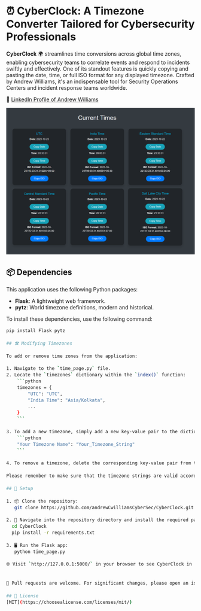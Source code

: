 # ⏰ CyberClock: A Timezone Converter Tailored for Cybersecurity Professionals

**CyberClock** 🌍 streamlines time conversions across global time zones, enabling cybersecurity teams to correlate events and respond to incidents swiftly and effectively. One of its standout features is quickly copying and pasting the date, time, or full ISO format for any displayed timezone. Crafted by Andrew Williams, it's an indispensable tool for Security Operations Centers and incident response teams worldwide.

🔗 [LinkedIn Profile of Andrew Williams](https://www.linkedin.com/in/andrew-c-williams/)

![CyberClock Screenshot](https://github.com/andrewCwilliamsCyberSec/CyberClock/raw/main/dashboard_screenshot.png)

## 📦 Dependencies

This application uses the following Python packages:

- **Flask**: A lightweight web framework.
- **pytz**: World timezone definitions, modern and historical.

To install these dependencies, use the following command:

```bash
pip install Flask pytz

## 🛠️ Modifying Timezones

To add or remove time zones from the application:

1. Navigate to the `time_page.py` file.
2. Locate the `timezones` dictionary within the `index()` function:
    ```python
    timezones = {
        "UTC": "UTC",
        "India Time": "Asia/Kolkata",
        ...
    }
    ```

3. To add a new timezone, simply add a new key-value pair to the dictionary:
    ```python
    "Your Timezone Name": "Your_Timezone_String"
    ```

4. To remove a timezone, delete the corresponding key-value pair from the dictionary.

Please remember to make sure that the timezone strings are valid according to the [pytz library](https://pythonhosted.org/pytz/#available-time-zones).

## 🚀 Setup

1. 📦 Clone the repository:
   git clone https://github.com/andrewCwilliamsCyberSec/CyberClock.git

2. 🔧 Navigate into the repository directory and install the required packages:
  cd CyberClock
  pip install -r requirements.txt

3. 🖥️ Run the Flask app:
   python time_page.py

🌐 Visit `http://127.0.0.1:5000/` in your browser to see CyberClock in action.


🙌 Pull requests are welcome. For significant changes, please open an issue first to discuss your intentions and proposed modifications.

## 📜 License
[MIT](https://choosealicense.com/licenses/mit/)

